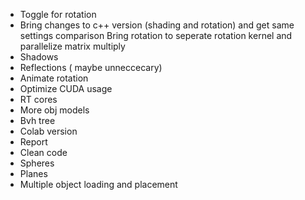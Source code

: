 - Toggle for rotation
- Bring changes to c++ version (shading and rotation) and get same settings comparison
Bring rotation to seperate rotation kernel and parallelize matrix multiply
- Shadows
- Reflections ( maybe unneccecary)
- Animate rotation 
- Optimize CUDA usage
- RT cores
- More obj models
- Bvh tree
- Colab version
- Report
- Clean code
- Spheres
- Planes
- Multiple object loading and placement